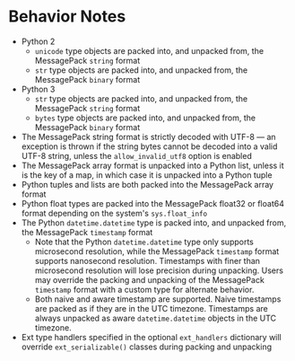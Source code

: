 # Behavior Notes

* Python 2
  * `unicode` type objects are packed into, and unpacked from, the MessagePack
    `string` format
  * `str` type objects are packed into, and unpacked from, the MessagePack
    `binary` format
* Python 3
  * `str` type objects are packed into, and unpacked from, the MessagePack
    `string` format
  * `bytes` type objects are packed into, and unpacked from, the MessagePack
    `binary` format
* The MessagePack string format is strictly decoded with UTF-8 — an exception
  is thrown if the string bytes cannot be decoded into a valid UTF-8 string,
  unless the `allow_invalid_utf8` option is enabled
* The MessagePack array format is unpacked into a Python list, unless it is the
  key of a map, in which case it is unpacked into a Python tuple
* Python tuples and lists are both packed into the MessagePack array format
* Python float types are packed into the MessagePack float32 or float64 format
  depending on the system's `sys.float_info`
* The Python `datetime.datetime` type is packed into, and unpacked from, the
  MessagePack `timestamp` format
    * Note that the Python `datetime.datetime` type only supports microsecond
      resolution, while the MessagePack `timestamp` format supports nanosecond
      resolution. Timestamps with finer than microsecond resolution will lose
      precision during unpacking. Users may override the packing and unpacking
      of the MessagePack `timestamp` format with a custom type for alternate
      behavior.
    * Both naive and aware timestamp are supported. Naive timestamps are packed
      as if they are in the UTC timezone. Timestamps are always unpacked as
      aware `datetime.datetime` objects in the UTC timezone.
* Ext type handlers specified in the optional `ext_handlers` dictionary will
  override `ext_serializable()` classes during packing and unpacking
